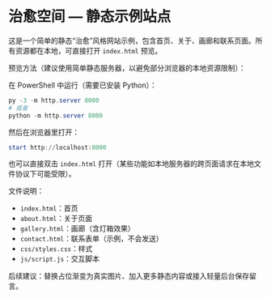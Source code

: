 # 治愈空间 — 静态示例站点

这是一个简单的静态“治愈”风格网站示例，包含首页、关于、画廊和联系页面。所有资源都在本地，可直接打开 `index.html` 预览。

预览方法（建议使用简单静态服务器，以避免部分浏览器的本地资源限制）：

在 PowerShell 中运行（需要已安装 Python）：

```powershell
py -3 -m http.server 8000
# 或者
python -m http.server 8000
```

然后在浏览器里打开：

```powershell
start http://localhost:8000
```

也可以直接双击 `index.html` 打开（某些功能如本地服务器的跨页面请求在本地文件协议下可能受限）。

文件说明：
- `index.html`：首页
- `about.html`：关于页面
- `gallery.html`：画廊（含灯箱效果）
- `contact.html`：联系表单（示例，不会发送）
- `css/styles.css`：样式
- `js/script.js`：交互脚本

后续建议：替换占位渐变为真实图片、加入更多静态内容或接入轻量后台保存留言。
